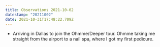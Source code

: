 ```yaml
---
title: Observations 2021-10-02
datestamp: "20211002"
date: 2021-10-31T17:48:22.709Z
---
```

- Arriving in Dallas to join the Ohmme/Deeper tour. Ohmme taking me straight from the airport to a nail spa, where I got my first pedicure.